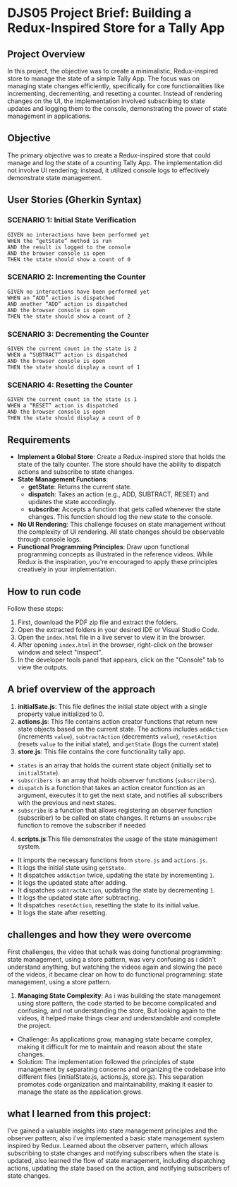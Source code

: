 # DJS05 Project Brief: Building a Redux-Inspired Store for a Tally App

## Project Overview

In this project, the objective was to create a minimalistic, Redux-inspired store to manage the state of a simple Tally App. The focus was on managing state changes efficiently, specifically for core functionalities like incrementing, decrementing, and resetting a counter. Instead of rendering changes on the UI, the implementation involved subscribing to state updates and logging them to the console, demonstrating the power of state management in applications.

## Objective

The primary objective was to create a Redux-inspired store that could manage and log the state of a counting Tally App. The implementation did not involve UI rendering; instead, it utilized console logs to effectively demonstrate state management.

## User Stories (Gherkin Syntax)

### SCENARIO 1: Initial State Verification

```
GIVEN no interactions have been performed yet
WHEN the “getState” method is run
AND the result is logged to the console
AND the browser console is open
THEN the state should show a count of 0
```

### SCENARIO 2: Incrementing the Counter

```
GIVEN no interactions have been performed yet
WHEN an “ADD” action is dispatched
AND another “ADD” action is dispatched
AND the browser console is open
THEN the state should show a count of 2
```

### SCENARIO 3: Decrementing the Counter

```
GIVEN the current count in the state is 2
WHEN a “SUBTRACT” action is dispatched
AND the browser console is open
THEN the state should display a count of 1
```

### SCENARIO 4: Resetting the Counter

```
GIVEN the current count in the state is 1
WHEN a “RESET” action is dispatched
AND the browser console is open
THEN the state should display a count of 0
```

## Requirements

- **Implement a Global Store**: Create a Redux-inspired store that holds the state of the tally counter. The store should have the ability to dispatch actions and subscribe to state changes.
- **State Management Functions**:
  - **getState**: Returns the current state.
  - **dispatch**: Takes an action (e.g., ADD, SUBTRACT, RESET) and updates the state accordingly.
  - **subscribe**: Accepts a function that gets called whenever the state changes. This function should log the new state to the console.
- **No UI Rendering**: This challenge focuses on state management without the complexity of UI rendering. All state changes should be observable through console logs.
- **Functional Programming Principles**: Draw upon functional programming concepts as illustrated in the reference videos. While Redux is the inspiration, you're encouraged to apply these principles creatively in your implementation.

## How to run code
Follow these steps:

1. First, download the PDF zip file and extract the folders.
2. Open the extracted folders in your desired IDE or Visual Studio Code.
3. Open the `index.html` file in a live server to view it in the browser.
4. After opening `index.html` in the browser, right-click on the browser window and select "Inspect".
5. In the developer tools panel that appears, click on the "Console" tab to view the outputs.

## A brief overview of the approach

1. **initialSate.js**: This file defines the initial state object with a single property value initialized to 0.
2. **actions.js**: This file contains action creator functions that return new state objects based on the current state. The actions includes `addAction` (increments `value`), `subtractAction` (decrements `value`), `resetAction` (resets `value` to the initial state), and `getState` (logs the current state)
3. **store.js**: This file contains the core functionality tally app.

- `states` is an array that holds the current state object (initially set to `initialState`).
- `subscribers `is an array that holds observer functions (`subscribers`).
- `dispatch` is a function that takes an action creator function as an argument, executes it to get the next state, and notifies all subscribers with the previous and next states.
- `subscribe` is a function that allows registering an observer function (subscriber) to be called on state changes. It returns an `unsubscribe` function to remove the subscriber if needed

4. **scripts.js**:This file demonstrates the usage of the state management system.

- It imports the necessary functions from `store.js` and `actions.js`.
- It logs the initial state using `getState`.
- It dispatches `addAction` twice, updating the state by incrementing `1`.
- It logs the updated state after adding.
- It dispatches `subtractAction`, updating the state by decrementing `1`.
- It logs the updated state after subtracting.
- It dispatches `resetAction`, resetting the state to its initial value.
- It logs the state after resetting.

## challenges and how they were overcome

First challenges, the video that schalk was doing functional programming: state management, using a store pattern, was very confusing as i didn't understand anything, but watching the videos again and slowing the pace of the videos, it became clear on how to do functional programming: state management, using a store pattern.

1. **Managing State Complexity**: As i was building the state management using store pattern, the code started to be become complicated and confusing, and not understanding the store, But looking again to the videos, it helped make things clear and understandable and complete the project.

- Challenge: As applications grow, managing state became complex, making it difficult for me to maintain and reason about the state changes.
- Solution: The implementation followed the principles of state management by separating concerns and organizing the codebase into different files (initialState.js, actions.js, store.js). This separation promotes code organization and maintainability, making it easier to manage the state as the application grows.

## what I learned from this project:

I've gained a valuable insights into state management principles and the observer pattern, also i've implemented a basic state management system inspired by Redux.
Learned about the observer pattern, which allows subscribing to state changes and notifying subscribers when the state is updated, also learned the flow of state management, including dispatching actions, updating the state based on the action, and notifying subscribers of state changes.
